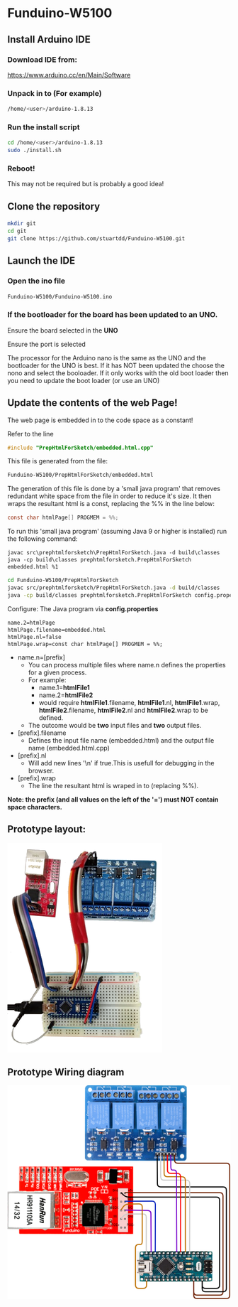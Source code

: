 # Funduino-W5100
## Install Arduino IDE

### Download IDE from:
https://www.arduino.cc/en/Main/Software

### Unpack in to (For example) 
```bash
/home/<user>/arduino-1.8.13
```

### Run the install script
```bash
cd /home/<user>/arduino-1.8.13
sudo ./install.sh
```
### Reboot!
This may not be required but is probably a good idea!

## Clone the repository
```bash
mkdir git
cd git
git clone https://github.com/stuartdd/Funduino-W5100.git
```
## Launch the IDE
### Open the ino file
```bash
Funduino-W5100/Funduino-W5100.ino
```

### If the bootloader for the board has been updated to an UNO.
Ensure the board selected in the __UNO__

Ensure the port is selected

The processor for the Arduino nano is the same as the UNO and the bootloader for the UNO is best.
If it has NOT been updated the choose the nono and select the booloader. If it only works with the old boot loader then you need to update the boot loader (or use an UNO)

## Update the contents of the web Page!

The web page is embedded in to the code space as a constant!

Refer to the line
```c
#include "PrepHtmlForSketch/embedded.html.cpp"
```

This file is generated from the file:
```bash
Funduino-W5100/PrepHtmlForSketch/embedded.html
```

The generation of this file is done by a 'small java program' that removes redundant white space from the file in order to reduce it's size. It then wraps the resultant html is a const, replacing the %% in the line below:
```c
const char htmlPage[] PROGMEM = %%;
```

To run this 'small java program' (assuming Java 9 or higher is installed) run the following command:

```dos
javac src\prephtmlforsketch\PrepHtmlForSketch.java -d build\classes
java -cp build\classes prephtmlforsketch.PrepHtmlForSketch embedded.html %1
```
```bash
cd Funduino-W5100/PrepHtmlForSketch
javac src/prephtmlforsketch/PrepHtmlForSketch.java -d build/classes
java -cp build/classes prephtmlforsketch.PrepHtmlForSketch config.properties ^C
```
Configure: The Java program via __config.properties__

```properties
name.2=htmlPage
htmlPage.filename=embedded.html
htmlPage.nl=false
htmlPage.wrap=const char htmlPage[] PROGMEM = %%;
```
* name.n=[prefix]
  * You can process multiple files where name.n defines the properties for a given process.
  * For example:
    * name.1=__htmlFile1__
    * name.2=__htmlFile2__
    * would require __htmlFile1__.filename, __htmlFile1__.nl, __htmlFile1__.wrap, __htmlFile2__.filename, __htmlFile2__.nl and __htmlFile2__.wrap to be defined.
  * The outcome would be __two__ input files and __two__ output files.
* [prefix].filename
  * Defines the input file name (embedded.html) and the output file name (embedded.html.cpp)
* [prefix].nl
  * Will add new lines '\n' if true.This is usefull for debugging in the browser.
* [prefix].wrap
  * The line the resultant html is wraped in to (replacing %%).
  
__Note: the prefix (and all values on the left of the '=') must NOT contain space characters.__

## Prototype layout:
![Prototype pic](https://github.com/stuartdd/Funduino-W5100/blob/master/pic001.png)
## Prototype Wiring diagram
![Prototype wiring](https://github.com/stuartdd/Funduino-W5100/blob/master/Wiring.png)
